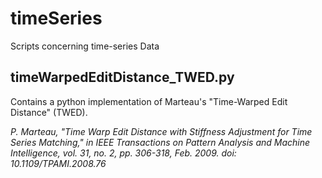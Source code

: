 # timeSeries
Scripts concerning time-series Data

## timeWarpedEditDistance_TWED.py
Contains a python implementation of Marteau's "Time-Warped Edit Distance" (TWED).

*P. Marteau, "Time Warp Edit Distance with Stiffness Adjustment for Time Series Matching," in IEEE Transactions on Pattern Analysis and Machine Intelligence, vol. 31, no. 2, pp. 306-318, Feb. 2009.
doi: 10.1109/TPAMI.2008.76*

